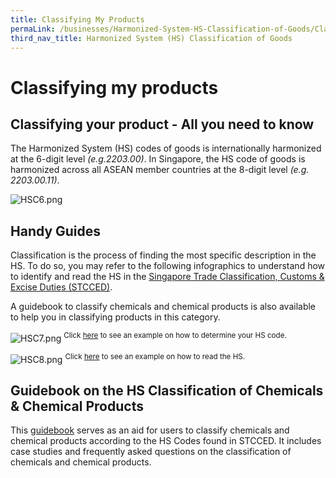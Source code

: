 ```yaml
---
title: Classifying My Products
permaLink: /businesses/Harmonized-System-HS-Classification-of-Goods/Classifying-My-Products
third_nav_title: Harmonized System (HS) Classification of Goods
---
```


# Classifying my products

## Classifying your product - All you need to know

The Harmonized System (HS) codes of goods is internationally harmonized at the 6-digit level  _(e.g.2203.00)_. In Singapore, the HS code of goods is harmonized across all ASEAN member countries at the 8-digit level  _(e.g. 2203.00.11)_.

![HSC6.png](https://github.com/isomerpages/singapore-customs/blob/staging/images/HSC6.png?raw=true)

## Handy Guides

Classification is the process of finding the most specific description in the HS. To do so, you may refer to the following infographics to understand how to identify and read the HS in the  [Singapore Trade Classification, Customs & Excise Duties (STCCED)](https://www.customs.gov.sg/-/media/cus/files/business/harmonized-system-classification-of-goods/resources/stcced/stcced-2018_apr-20.pdf).

A guidebook to classify chemicals and chemical products is also available to help you in classifying products in this category.

![HSC7.png](https://github.com/isomerpages/singapore-customs/blob/staging/images/HSC7.png?raw=true)
<sup>Click [here](https://www.customs.gov.sg/-/media/cus/files/business/harmonized-system-classification-of-goods/resources/hs-code-guides/how-to-determine-hs-code.pdf) to see an example on how to determine your HS code.

![HSC8.png](https://github.com/isomerpages/singapore-customs/blob/staging/images/HSC8.png?raw=true)
<sup>Click [here](https://www.customs.gov.sg/-/media/cus/files/business/harmonized-system-classification-of-goods/resources/hs-code-guides/how-to-read-the-hs.pdf) to see an example on how to read the HS.

## Guidebook on the HS Classification of Chemicals & Chemical Products

This [guidebook](https://www.customs.gov.sg/-/media/cus/files/business/chemical-guide_edition1_final_030420.pdf)  serves as an aid for users to classify chemicals and chemical products according to the HS Codes found in STCCED. It includes case studies and frequently asked questions on the classification of chemicals and chemical products.
